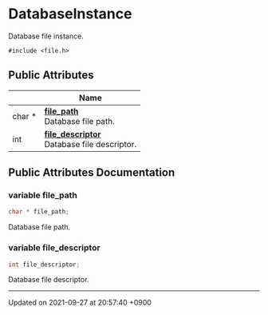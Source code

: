 

# DatabaseInstance



Database file instance. 


`#include <file.h>`

## Public Attributes

|                | Name           |
| -------------- | -------------- |
| char * | **[file_path](/Classes/DatabaseInstance#variable-file_path)** <br>Database file path.  |
| int | **[file_descriptor](/Classes/DatabaseInstance#variable-file_descriptor)** <br>Database file descriptor.  |

## Public Attributes Documentation

### variable file_path

```cpp
char * file_path;
```

Database file path. 

### variable file_descriptor

```cpp
int file_descriptor;
```

Database file descriptor. 

-------------------------------

Updated on 2021-09-27 at 20:57:40 +0900